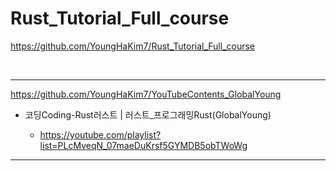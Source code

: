 # Rust_Tutorial_Full_course

https://github.com/YoungHaKim7/Rust_Tutorial_Full_course

<br>

<hr>

https://github.com/YoungHaKim7/YouTubeContents_GlobalYoung

- 코딩Coding-Rust러스트 | 러스트_프로그래밍Rust(GlobalYoung)

  - https://youtube.com/playlist?list=PLcMveqN_07maeDuKrsf5GYMDB5obTWoWg

<hr>
